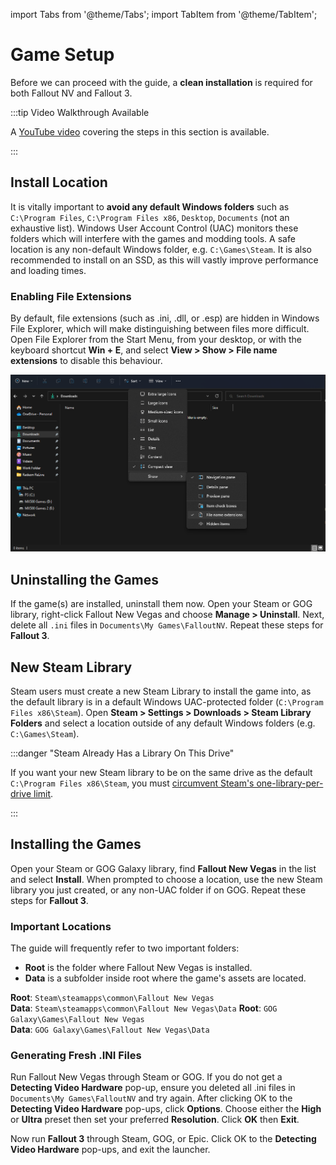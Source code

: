 ﻿import Tabs from '@theme/Tabs';
import TabItem from '@theme/TabItem';

# Game Setup

Before we can proceed with the guide, a **clean installation** is required for both Fallout NV and Fallout 3.

:::tip Video Walkthrough Available

A [YouTube video](https://youtu.be/I7yfNSFVyx4) covering the steps in this section is available.

:::

## Install Location

It is vitally important to **avoid any default Windows folders** such as `C:\Program Files`, `C:\Program Files x86`,
`Desktop`, `Documents` (not an exhaustive list). Windows User Account Control (UAC) monitors these folders which
will interfere with the games and modding tools. A safe location is any non-default Windows folder, e.g. `C:\Games\Steam`.
It is also recommended to install on an SSD, as this will vastly improve performance and loading times.

### Enabling File Extensions

By default, file extensions (such as .ini, .dll, or .esp) are hidden in Windows File Explorer,
which will make distinguishing between files more difficult. Open File Explorer from the Start Menu,
from your desktop, or with the keyboard shortcut **Win + E**, and select
**View > Show > File name extensions** to disable this behaviour.

![Show file extensions in File Explorer](../static/img/show%20file%20extensions.webp)

## Uninstalling the Games

If the game(s) are installed, uninstall them now. Open your Steam or GOG library, right-click Fallout New Vegas and choose **Manage > Uninstall**.
Next, delete all `.ini` files in `Documents\My Games\FalloutNV`. Repeat these steps for **Fallout 3**.

## New Steam Library

Steam users must create a new Steam Library to install the game into, as the default library is in a default Windows UAC-protected folder
(`C:\Program Files x86\Steam`). Open **Steam > Settings > Downloads > Steam Library Folders** and select a location outside of any default
Windows folders (e.g. `C:\Games\Steam`).

:::danger "Steam Already Has a Library On This Drive"

If you want your new Steam library to be on the same drive as the default `C:\Program Files x86\Steam`, you must
[circumvent Steam's one-library-per-drive limit](https://github.com/LostDragonist/steam-library-setup-tool/wiki/Usage-Guide).

:::

## Installing the Games

Open your Steam or GOG Galaxy library, find **Fallout New Vegas** in the list and select **Install**.
When prompted to choose a location, use the new Steam library you just created, or any non-UAC folder if on GOG.
Repeat these steps for **Fallout 3**.

### Important Locations

The guide will frequently refer to two important folders:

- **Root** is the folder where Fallout New Vegas is installed.
- **Data** is a subfolder inside root where the game's assets are located.

<Tabs groupId="platforms">
<TabItem value="steam" label="Steam">
<b>Root</b>: <code>Steam\steamapps\common\Fallout New Vegas</code><br/>
<b>Data</b>: <code>Steam\steamapps\common\Fallout New Vegas\Data</code>
 </TabItem>
<TabItem value="gog" label="GOG">
<b>Root</b>: <code>GOG Galaxy\Games\Fallout New Vegas</code><br/>
<b>Data</b>: <code>GOG Galaxy\Games\Fallout New Vegas\Data</code>
</TabItem>
</Tabs>

### Generating Fresh .INI Files

Run Fallout New Vegas through Steam or GOG. If you do not get a **Detecting Video Hardware** pop-up, ensure you deleted all
.ini files in `Documents\My Games\FalloutNV` and try again. After clicking OK to the **Detecting Video Hardware** pop-ups,
click **Options**. Choose either the **High** or **Ultra** preset then set your preferred **Resolution**. Click **OK** then **Exit**.

Now run **Fallout 3** through Steam, GOG, or Epic. Click OK to the **Detecting Video Hardware** pop-ups, and exit the launcher.
